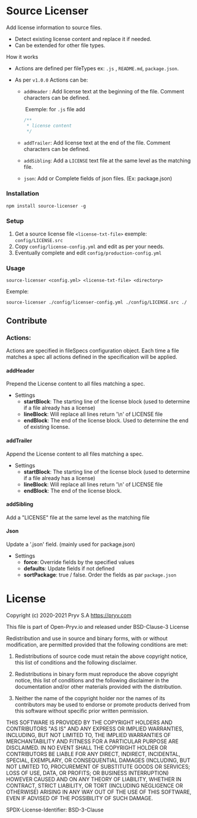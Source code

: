 # Source Licenser

Add license information to source files. 

- Detect existing license content and replace it if needed.
- Can be extended for other file types. 

How it works

- Actions are defined per fileTypes ex: `.js` , `README.md`, `package.json`. 

- As per `v1.0.0` Actions can be: 

  - `addHeader` :  Add license text at the beginning of the file. Comment characters can be defined.

    ​	Exemple: for `.js` file add

    ```javascript
    /**
     * license content
     */
    ```

  - `addTrailer`: Add license text at the end of the file. Comment characters can be defined.

  - `addSibling`: Add a `LICENSE` text file at the same level as the matching file.

  - `json`: Add or Complete fields of json files. (Ex: package.json)

### Installation

`npm install source-licenser -g`

### Setup

1. Get a source license file `<license-txt-file>` exemple: `config/LICENSE.src`
2. Copy `config/license-config.yml` and edit as per your needs.
3. Eventually complete and edit `config/production-config.yml` 

### Usage

`source-licenser <config.yml> <license-txt-file> <directory> `

Exemple:

`source-licenser ./config/licenser-config.yml ./config/LICENSE.src ./` 

## Contribute

### Actions:

Actions are specified in fileSpecs configuration object. Each time a file matches a spec all actions defined in the specification will be applied. 

#### addHeader

Prepend the License content to all files matching a spec.

- Settings
   - **startBlock**: The starting line of the license block (used to determine 
     if a file already has a license)
   - **lineBlock**: Will replace all lines return '\n' of LICENSE file  
   - **endBlock**: The end of the license block. Used to determine the end 
      of existing license.

#### addTrailer

Append the License content to all files matching a spec.

- Settings
  - **startBlock**: The starting line of the license block (used to determine 
    if a file already has a license)
  - **lineBlock**: Will replace all lines return '\n' of LICENSE file  
  - **endBlock**: The end of the license block.

#### addSibling

Add a "LICENSE" file at the same level as the matching file

#### Json

Update a '.json' field. (mainly used for package.json)

- Settings
  - **force**: Override fields by the specified values
  - **defaults**: Update fields if not defined
  - **sortPackage**: true / false. Order the fields as par `package.json` 

# License
Copyright (c) 2020-2021 Pryv S.A https://pryv.com

This file is part of Open-Pryv.io and released under BSD-Clause-3 License

Redistribution and use in source and binary forms, with or without 
modification, are permitted provided that the following conditions are met:

1. Redistributions of source code must retain the above copyright notice, 
   this list of conditions and the following disclaimer.

2. Redistributions in binary form must reproduce the above copyright notice, 
   this list of conditions and the following disclaimer in the documentation 
   and/or other materials provided with the distribution.

3. Neither the name of the copyright holder nor the names of its contributors 
   may be used to endorse or promote products derived from this software 
   without specific prior written permission.

THIS SOFTWARE IS PROVIDED BY THE COPYRIGHT HOLDERS AND CONTRIBUTORS "AS IS" 
AND ANY EXPRESS OR IMPLIED WARRANTIES, INCLUDING, BUT NOT LIMITED TO, THE 
IMPLIED WARRANTIES OF MERCHANTABILITY AND FITNESS FOR A PARTICULAR PURPOSE ARE 
DISCLAIMED. IN NO EVENT SHALL THE COPYRIGHT HOLDER OR CONTRIBUTORS BE LIABLE 
FOR ANY DIRECT, INDIRECT, INCIDENTAL, SPECIAL, EXEMPLARY, OR CONSEQUENTIAL 
DAMAGES (INCLUDING, BUT NOT LIMITED TO, PROCUREMENT OF SUBSTITUTE GOODS OR 
SERVICES; LOSS OF USE, DATA, OR PROFITS; OR BUSINESS INTERRUPTION) HOWEVER 
CAUSED AND ON ANY THEORY OF LIABILITY, WHETHER IN CONTRACT, STRICT LIABILITY, 
OR TORT (INCLUDING NEGLIGENCE OR OTHERWISE) ARISING IN ANY WAY OUT OF THE USE 
OF THIS SOFTWARE, EVEN IF ADVISED OF THE POSSIBILITY OF SUCH DAMAGE.

SPDX-License-Identifier: BSD-3-Clause